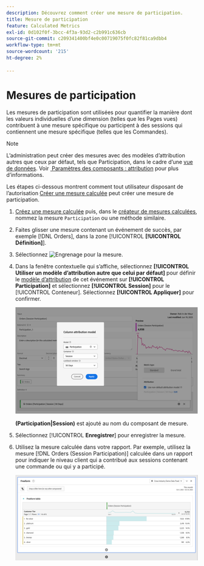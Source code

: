 ```yaml
---
description: Découvrez comment créer une mesure de participation.
title: Mesure de participation
feature: Calculated Metrics
exl-id: 0d102f0f-3bcc-4f3a-93d2-c2b991c636cb
source-git-commit: c209341400bf4e0c00719075f0fc82f81ca9dbb4
workflow-type: tm+mt
source-wordcount: '215'
ht-degree: 2%

---
```


# Mesures de participation

Les mesures de participation sont utilisées pour quantifier la manière dont les valeurs individuelles d’une dimension (telles que les Pages vues) contribuent à une mesure spécifique ou participent à des sessions qui contiennent une mesure spécifique (telles que les Commandes).

>[!NOTE]
>
>L’administration peut créer des mesures avec des modèles d’attribution autres que ceux par défaut, tels que Participation, dans le cadre d’une [vue de données](https://experienceleague.adobe.com/fr/docs/analytics-platform/using/cja-dataviews/data-views). Voir [&#x200B; Paramètres des composants : attribution](../../../data-views/component-settings/attribution.md) pour plus d’informations.

Les étapes ci-dessous montrent comment tout utilisateur disposant de l’autorisation [Créer une mesure calculée](/help/technotes//access-control.md#user-level-access) peut créer une mesure de participation.

1. [Créez une mesure calculée](cm-workflow.md) puis, dans le [créateur de mesures calculées](cm-build-metrics.md), nommez la mesure `Participation` ou une méthode similaire.
1. Faites glisser une mesure contenant un événement de succès, par exemple [!DNL Orders], dans la zone [!UICONTROL **[!UICONTROL Définition]**].
1. Sélectionnez ![Engrenage](https://spectrum.adobe.com/static/icons/workflow_18/Smock_Settings_18_N.svg) pour la mesure.
1. Dans la fenêtre contextuelle qui s’affiche, sélectionnez **[!UICONTROL Utiliser un modèle d’attribution autre que celui par défaut]** pour définir le [modèle d’attribution](/help/components/calc-metrics/cm-workflow/m-metric-type-alloc.md) de cet événement sur **[!UICONTROL Participation]** et sélectionnez **[!UICONTROL Session]** pour le [!UICONTROL Conteneur]. Sélectionnez **[!UICONTROL Appliquer]** pour confirmer.


   ![Fenêtre contextuelle de modèle d’attribution de colonne affichant la participation sélectionnée en tant que modèle et la session sélectionnée pour l’intervalle de recherche en amont.](assets/participation-setup.png)

   **(Participation|Session)** est ajouté au nom du composant de mesure.



1. Sélectionnez [!UICONTROL **Enregistrer**] pour enregistrer la mesure.
1. Utilisez la mesure calculée dans votre rapport. Par exemple, utilisez la mesure [!DNL Orders (Session Participation)] calculée dans un rapport pour indiquer le niveau client qui a contribué aux sessions contenant une commande ou qui y a participé.

   ![Tableau à structure libre présentant le niveau client et les commandes.](assets/participation-pages-customer-tier.png)
